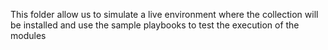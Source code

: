This folder allow us to simulate a live environment where the collection will be installed and use the sample playbooks to test the execution of the modules